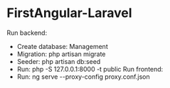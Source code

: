 # FirstAngular-Laravel
Run backend: 
+ Create database: Management
+ Migration: php artisan migrate
+ Seeder: php artisan db:seed
+ Run: php -S 127.0.0.1:8000 -t public
Run frontend:
+ Run: ng serve --proxy-config proxy.conf.json
